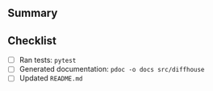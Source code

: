 ## Summary



## Checklist

- [ ] Ran tests: `pytest`
- [ ] Generated documentation: `pdoc -o docs src/diffhouse`
- [ ] Updated `README.md`
